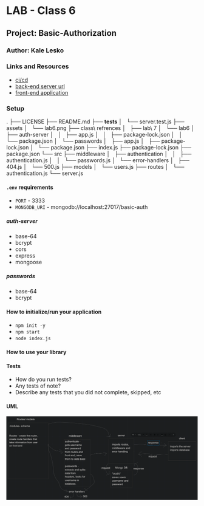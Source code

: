 # LAB - Class 6

## Project: Basic-Authorization

### Author: Kale Lesko

### Links and Resources

- [ci/cd](https://password-practice.herokuapp.com/)
- [back-end server url](http://xyz.com)
- [front-end application](http://xyz.com)

### Setup

.
├── LICENSE
├── README.md
├── __tests__
│   └── server.test.js
├── assets
│   └── lab6.png
├── class\ refrences
│   ├── lab\ 7
│   └── lab6
│       ├── auth-server
│       │   ├── app.js
│       │   ├── package-lock.json
│       │   └── package.json
│       └── passwords
│           ├── app.js
│           ├── package-lock.json
│           └── package.json
├── index.js
├── package-lock.json
├── package.json
└── src
    ├── middleware
    │   ├── authentication
    │   │   ├── authentication.js
    │   │   └── passwords.js
    │   └── error-handlers
    │       ├── 404.js
    │       └── 500.js
    ├── models
    │   └── users.js
    ├── routes
    │   └── authentication.js
    └── server.js


#### `.env` requirements

- `PORT` - 3333
- `MONGODB_URI` - mongodb://localhost:27017/basic-auth

##### auth-server

- base-64
- bcrypt
- cors
- express
- mongoose

##### passwords

- base-64
- bcrypt

#### How to initialize/run your application

- `npm init -y`
- `npm start`
- `node index.js`

#### How to use your library

#### Tests

- How do you run tests?
- Any tests of note?
- Describe any tests that you did not complete, skipped, etc

#### UML

![UML Example](./assets/lab6.png)
